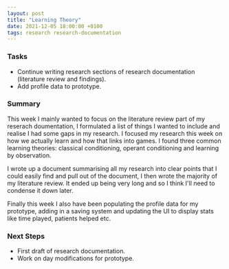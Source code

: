 ```yaml
---
layout: post
title: "Learning Theory"
date: 2021-12-05 18:00:00 +0100
tags: research research-documentation
---
```


### Tasks
- Continue writing research sections of research documentation (literature review and findings).
- Add profile data to prototype.

### Summary
This week I mainly wanted to focus on the literature review part of my reserach doumentation, I formulated a list of things I wanted to include and realise I had some gaps in my research. I focused my research this week on how we actually learn and how that links into games. I found three common learning theories: classical conditioning, operant conditioning and learning by observation. 

I wrote up a document summarising all my research into clear points that I could easily find and pull out of the document, I then wrote the majority of my literature review. It ended up being very long and so I think I'll need to condense it down later.

Finally this week I also have been populating the profile data for my prototype, adding in a saving system and updating the UI to display stats like time played, patients helped etc. 

### Next Steps
- First draft of research documentation.
- Work on day modifications for prototype.